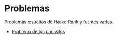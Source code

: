 # Problemas
Problemas resueltos de HackerRank y fuentes varias.

- [Problema de los canivales](https://github.com/Eduardo-L-R/Algoritmos/tree/master/Problem%20of%20river)
